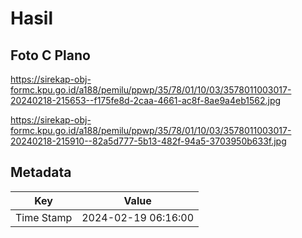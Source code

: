 # Hasil

## Foto C Plano

https://sirekap-obj-formc.kpu.go.id/a188/pemilu/ppwp/35/78/01/10/03/3578011003017-20240218-215653--f175fe8d-2caa-4661-ac8f-8ae9a4eb1562.jpg

https://sirekap-obj-formc.kpu.go.id/a188/pemilu/ppwp/35/78/01/10/03/3578011003017-20240218-215910--82a5d777-5b13-482f-94a5-3703950b633f.jpg


## Metadata

| Key        | Value               |
| ---------- | ------------------- |
| Time Stamp | 2024-02-19 06:16:00 |




